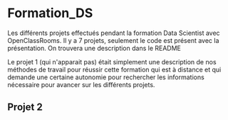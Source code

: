 # Formation_DS
  Les différents projets effectués pendant la formation Data Scientist avec OpenClassRooms. Il y a 7 projets, seulement le code est présent avec la présentation. On trouvera une description dans le README


  Le projet 1 (qui n'apparait pas) était simplement une description de nos méthodes de travail pour réussir cette formation qui est à distance et qui demande une certaine autonomie pour rechercher les informations nécessaire pour avancer sur les différents projets. 

## Projet 2
